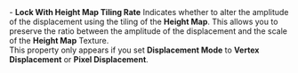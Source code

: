 <tr>
<td>- <strong>Lock With Height Map Tiling Rate</strong></td>
<td></td>
<td></td>
<td>Indicates whether to alter the amplitude of the displacement using the tiling of the <strong>Height Map</strong>. This allows you to preserve the ratio between the amplitude of the displacement and the scale of the <strong>Height Map</strong> Texture.<br/>This property only appears if you set <strong>Displacement Mode</strong> to <strong>Vertex Displacement</strong> or <strong>Pixel Displacement</strong>.</td>
</tr>
